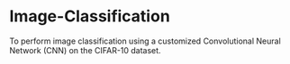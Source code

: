 # Image-Classification
To perform image classification using a customized Convolutional Neural Network (CNN) on the CIFAR-10 dataset.
